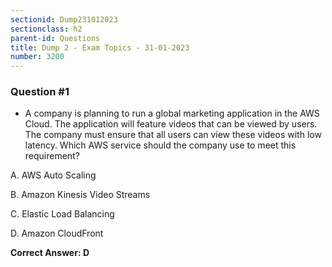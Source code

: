 ```yaml
---
sectionid: Dump231012023
sectionclass: h2
parent-id: Questions
title: Dump 2 - Exam Topics - 31-01-2023
number: 3200
---
```


### Question #1 

* A company is planning to run a global marketing application in the AWS Cloud. The application will feature videos that can be viewed by users. The company must ensure that all users can view these videos with low latency.
Which AWS service should the company use to meet this requirement?

A. AWS Auto Scaling

B. Amazon Kinesis Video Streams

C. Elastic Load Balancing

D. Amazon CloudFront 

**Correct Answer: D**